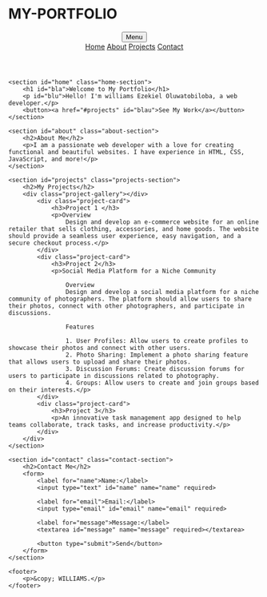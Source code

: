 # MY-PORTFOLIO
<html lang="en">
<head>
    <meta charset="UTF-8">
    <meta name="viewport" content="width=device-width, initial-scale=1.0">
    <title>My Portfolio</title>
    <link rel="stylesheet" href="active.css">
</head>
<body>
    <header>
        <div class="dropdown">
            <button class="deop-btn">Menu</button>
            <div class="dropdown-content">
                <a href="#home">Home</a>
                <a href="#about">About</a>
                <a href="#projects">Projects</a>
                <a href="#contact">Contact</a>
            </div>
        </div>
    </header>

    <section id="home" class="home-section">
        <h1 id="bla">Welcome to My Portfolio</h1>
        <p id="blu">Hello! I'm williams Ezekiel Oluwatobiloba, a web developer.</p>
        <button><a href="#projects" id="blau">See My Work</a></button>
    </section>

    <section id="about" class="about-section">
        <h2>About Me</h2>
        <p>I am a passionate web developer with a love for creating functional and beautiful websites. I have experience in HTML, CSS, JavaScript, and more!</p>
    </section>

    <section id="projects" class="projects-section">
        <h2>My Projects</h2>
        <div class="project-gallery"></div>
            <div class="project-card">
                <h3>Project 1 </h3>
                <p>Overview
                    Design and develop an e-commerce website for an online retailer that sells clothing, accessories, and home goods. The website should provide a seamless user experience, easy navigation, and a secure checkout process.</p>
            </div>
            <div class="project-card">
                <h3>Project 2</h3>
                <p>Social Media Platform for a Niche Community

                    Overview
                    Design and develop a social media platform for a niche community of photographers. The platform should allow users to share their photos, connect with other photographers, and participate in discussions.
                    
                    Features
                    
                    1. User Profiles: Allow users to create profiles to showcase their photos and connect with other users.
                    2. Photo Sharing: Implement a photo sharing feature that allows users to upload and share their photos.
                    3. Discussion Forums: Create discussion forums for users to participate in discussions related to photography.
                    4. Groups: Allow users to create and join groups based on their interests.</p>
            </div>
            <div class="project-card">
                <h3>Project 3</h3>
                <p>An innovative task management app designed to help teams collaborate, track tasks, and increase productivity.</p>
            </div>
        </div>
    </section>

    <section id="contact" class="contact-section">
        <h2>Contact Me</h2>
        <form>
            <label for="name">Name:</label>
            <input type="text" id="name" name="name" required>

            <label for="email">Email:</label>
            <input type="email" id="email" name="email" required>

            <label for="message">Message:</label>
            <textarea id="message" name="message" required></textarea>

            <button type="submit">Send</button>
        </form>
    </section>

    <footer>
        <p>&copy; WILLIAMS.</p>
    </footer>
</body>
</html>
